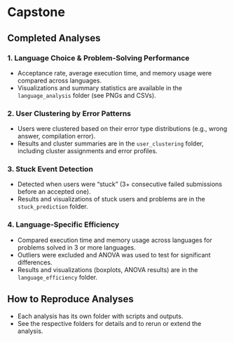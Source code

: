 # Capstone

## Completed Analyses

### 1. Language Choice & Problem-Solving Performance
- Acceptance rate, average execution time, and memory usage were compared across languages.
- Visualizations and summary statistics are available in the `language_analysis` folder (see PNGs and CSVs).

### 2. User Clustering by Error Patterns
- Users were clustered based on their error type distributions (e.g., wrong answer, compilation error).
- Results and cluster summaries are in the `user_clustering` folder, including cluster assignments and error profiles.

### 3. Stuck Event Detection
- Detected when users were “stuck” (3+ consecutive failed submissions before an accepted one).
- Results and visualizations of stuck users and problems are in the `stuck_prediction` folder.

### 4. Language-Specific Efficiency
- Compared execution time and memory usage across languages for problems solved in 3 or more languages.
- Outliers were excluded and ANOVA was used to test for significant differences.
- Results and visualizations (boxplots, ANOVA results) are in the `language_efficiency` folder.

## How to Reproduce Analyses
- Each analysis has its own folder with scripts and outputs.
- See the respective folders for details and to rerun or extend the analysis.